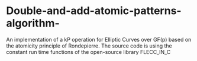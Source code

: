 # Double-and-add-atomic-patterns-algorithm-
An implementation of a kP operation for Elliptic Curves over GF(p) based on the atomicity principle of Rondepierre.  The source code is  using the constant run time functions of the open-source library FLECC_IN_C 
